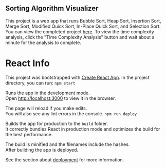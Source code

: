 ## Sorting Algorithm Visualizer
This project is a web app that runs Bubble Sort, Heap Sort, Insertion Sort, Merge Sort, Modified Quick Sort, In-Place Quick Sort, and Selection Sort. 
You can view the completed project [here](https://nickmaleki.com/sorting-algorithms).
To view the time complexity analysis, click the "Time Complexity Analysis" button and wait about a minute for the analysis to complete. 


# React Info
This project was bootstrapped with [Create React App](https://github.com/facebook/create-react-app).
In the project directory, you can run:
`npm start`

Runs the app in the development mode.<br />
Open [http://localhost:3000](http://localhost:3000) to view it in the browser.

The page will reload if you make edits.<br />
You will also see any lint errors in the console.
`npm run deploy`

Builds the app for production to the `build` folder.<br />
It correctly bundles React in production mode and optimizes the build for the best performance.

The build is minified and the filenames include the hashes.<br />
After building the app is deployed. 

See the section about [deployment](https://facebook.github.io/create-react-app/docs/deployment) for more information.
